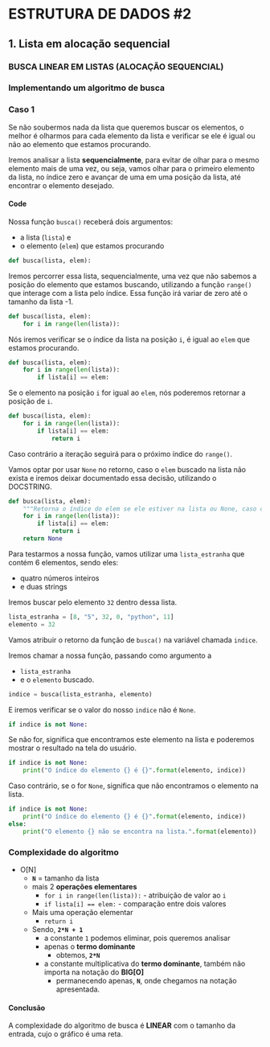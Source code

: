 # ESTRUTURA DE DADOS #2

## 1. Lista em alocação sequencial

### BUSCA LINEAR EM LISTAS (ALOCAÇÃO SEQUENCIAL)

### Implementando um algoritmo de busca

### Caso 1

Se não soubermos nada da lista que queremos buscar os elementos,
o melhor é olharmos para cada elemento da lista e verificar se
ele é igual ou não ao elemento que estamos procurando.

Iremos analisar a lista **sequencialmente**, para evitar de olhar
para o mesmo elemento mais de uma vez, ou seja, vamos olhar para
o primeiro elemento da lista, no índice zero e avançar de uma em
uma posição da lista, até encontrar o elemento desejado.

#### Code

Nossa função `busca()` receberá dois argumentos:

* a lista (`lista`) e
* o elemento (`elem`) que estamos procurando

```py
def busca(lista, elem):
```

Iremos percorrer essa lista, sequencialmente, uma vez que não sabemos a posição do elemento que estamos buscando, utilizando a função `range()` que interage com a lista pelo índice. Essa função irá variar de zero até o tamanho da lista -1.

```py
def busca(lista, elem):
    for i in range(len(lista)):
```

Nós iremos verificar se o índice da lista na posição `i`, é igual ao `elem` que estamos procurando.

```py
def busca(lista, elem):
    for i in range(len(lista)):
        if lista[i] == elem:
```

Se o elemento na posição `i` for igual ao `elem`, nós poderemos
retornar a posição de `i`.

```py
def busca(lista, elem):
    for i in range(len(lista)):
        if lista[i] == elem:
            return i
```

Caso contrário a iteração seguirá para o próximo índice do `range()`.

Vamos optar por usar `None` no retorno, caso o `elem` buscado
na lista não exista e iremos deixar documentado essa decisão,
utilizando o DOCSTRING.

```py
def busca(lista, elem):
    """Retorna o índice do elem se ele estiver na lista ou None, caso contrário"""
    for i in range(len(lista)):
        if lista[i] == elem:
            return i
    return None
```

Para testarmos a nossa função, vamos utilizar uma `lista_estranha` que contém 6 elementos, sendo eles:

* quatro números inteiros
* e duas strings

Iremos buscar pelo elemento `32` dentro dessa lista.

```py
lista_estranha = [8, "5", 32, 0, "python", 11]
elemento = 32
```

Vamos atribuir o retorno da função de `busca()` na variável
chamada `indice`.

Iremos chamar a nossa função, passando como argumento a

* `lista_estranha`
* e o `elemento` buscado.

```py
indice = busca(lista_estranha, elemento)
```

E iremos verificar se o valor do nosso `indice` não é `None`.

```py
if indice is not None:
```

Se não for, significa que encontramos este elemento na lista e
poderemos mostrar o resultado na tela do usuário.

```py
if indice is not None:
    print("O índice do elemento {} é {}".format(elemento, indice))
```

Caso contrário, se o for `None`, significa que não encontramos
o elemento na lista.

```py
if indice is not None:
    print("O índice do elemento {} é {}".format(elemento, indice))
else:
    print("O elemento {} não se encontra na lista.".format(elemento))
```

### Complexidade do algoritmo

* O[N]
  * **`N`** = tamanho da lista
  * mais 2 **operações elementares**
    * `for i in range(len(lista)):` - atribuição de valor ao `i`
    * `if lista[i] == elem:` - comparação entre dois valores
  * Mais uma operação elementar
    * `return i`
  * Sendo, **`2*N + 1`**
    * a constante `1` podemos eliminar, pois queremos analisar
    * apenas o **termo dominante**
      * obtemos, **`2*N`**
    * a constante multiplicativa do **termo dominante**, também
    não importa na notação do **BIG[O]**
      * permanecendo apenas, **`N`**, onde chegamos na notação
      apresentada.

#### Conclusão

A complexidade do algoritmo de busca é **LINEAR** com o tamanho
da entrada, cujo o gráfico é uma reta.

